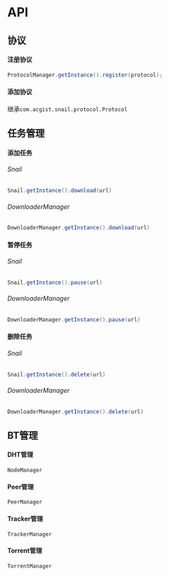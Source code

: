 # API

## 协议

#### 注册协议

```java
ProtocolManager.getInstance().register(protocol);
```

#### 添加协议

继承`com.acgist.snail.protocol.Protocol`

## 任务管理

#### 添加任务

###### Snail

```java
Snail.getInstance().download(url)
```

###### DownloaderManager

```java
DownloaderManager.getInstance().download(url)
```

#### 暂停任务

###### Snail

```java
Snail.getInstance().pause(url)
```

###### DownloaderManager

```java
DownloaderManager.getInstance().pause(url)
```

#### 删除任务

###### Snail

```java
Snail.getInstance().delete(url)
```

###### DownloaderManager

```java
DownloaderManager.getInstance().delete(url)
```

## BT管理

#### DHT管理

`NodeManager`

#### Peer管理

`PeerManager`

#### Tracker管理

`TrackerManager`

#### Torrent管理

`TorrentManager`